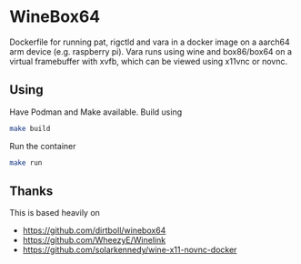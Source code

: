 # WineBox64
Dockerfile for running pat, rigctld and vara in a docker image on a aarch64 arm device (e.g. raspberry pi). Vara runs using wine and box86/box64 on a virtual framebuffer with xvfb, which can be viewed using x11vnc or novnc.

## Using
Have Podman and Make available. Build using
```bash
make build
```

Run the container
```bash
make run
```

## Thanks
This is based heavily on
* https://github.com/dirtboll/winebox64
* https://github.com/WheezyE/Winelink
* https://github.com/solarkennedy/wine-x11-novnc-docker


